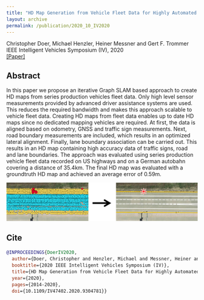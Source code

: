 ```yaml
---
title: "HD Map Generation from Vehicle Fleet Data for Highly Automated Driving on Highways"
layout: archive
permalink: /publication/2020_10_IV2020
---
```


Christopher Doer, Michael Henzler, Heiner Messner and Gert F. Trommer   
IEEE Intelligent Vehicles Symposium (IV), 2020   
[[Paper]](https://ieeexplore.ieee.org/document/9304781)

## Abstract 
In this paper we propose an iterative Graph SLAM based approach to create HD maps from series production vehicles fleet data. 
Only high level sensor measurements provided by advanced driver assistance systems are used. 
This reduces the required bandwidth and makes this approach scalable to vehicle fleet data. 
Creating HD maps from fleet data enables up to date HD maps since no dedicated mapping vehicles are required. 
At first, the data is aligned based on odometry, GNSS and traffic sign measurements. 
Next, road boundary measurements are included, which results in an optimized lateral alignment. 
Finally, lane boundary association can be carried out. 
This results in an HD map containing high accuracy data of traffic signs, road and lane boundaries. 
The approach was evaluated using series production vehicle fleet data recorded on US highways and on a German autobahn covering a distance of 35.4km. 
The final HD map was evaluated with a groundtruth HD map and achieved an average error of 0.59m. 

![image](../images/publications/teaser_iv2020.jpg) 

## Cite
~~~bibtex
@INPROCEEDINGS{DoerIV2020,
  author={Doer, Christopher and Henzler, Michael and Messner, Heiner and Trommer, Gert F.},
  booktitle={2020 IEEE Intelligent Vehicles Symposium (IV)}, 
  title={HD Map Generation from Vehicle Fleet Data for Highly Automated Driving on Highways}, 
  year={2020},
  pages={2014-2020},
  doi={10.1109/IV47402.2020.9304781}}
~~~
